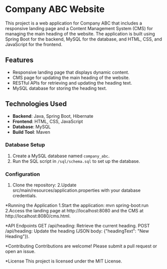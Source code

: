 # Company ABC Website

This project is a web application for Company ABC that includes a responsive landing page and a Content Management System (CMS) for managing the main heading of the website. The application is built using Spring Boot for the backend, MySQL for the database, and HTML, CSS, and JavaScript for the frontend.

## Features

- Responsive landing page that displays dynamic content.
- CMS page for updating the main heading of the website.
- RESTful APIs for retrieving and updating the heading text.
- MySQL database for storing the heading text.

## Technologies Used

- **Backend**: Java, Spring Boot, Hibernate
- **Frontend**: HTML, CSS, JavaScript
- **Database**: MySQL
- **Build Tool**: Maven
  
### Database Setup

1. Create a MySQL database named `company_abc`.
2. Run the SQL script in `/sql/schema.sql` to set up the database.

### Configuration

1. Clone the repository:
2.Update src/main/resources/application.properties with your database credentials.

*Running the Application
1.Start the application:
  mvn spring-boot:run
2.Access the landing page at http://localhost:8080 and the CMS at http://localhost:8080/cms.html.

*API Endpoints
GET /api/heading: Retrieve the current heading.
POST /api/heading: Update the heading (JSON body: {"headingText": "New Heading"}).

*Contributing
Contributions are welcome! Please submit a pull request or open an issue.

*License
This project is licensed under the MIT License.
